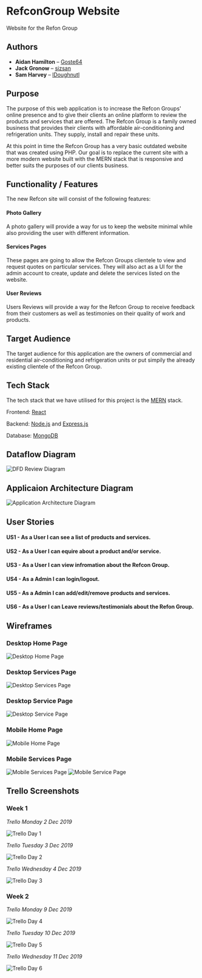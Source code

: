 # RefconGroup Website
Website for the Refon Group
## Authors
* **Aidan Hamilton** – [Goste64](https://github.com/Goste64)
* **Jack Gronow** – [sizsan](https://github.com/sizsan)
* **Sam Harvey** – [lDoughnutl](https://github.com/lDoughnutl)
## Purpose
The purpose of this web application is to increase the Refcon Groups' online presence and to give their clients an online platform to review the products and services that are offered. The Refcon Group is a family owned business that provides their clients with affordable air-conditioning and refrigeration units. They supply, install and repair these units.

At this point in time the Refcon Group has a very basic outdated website that was created using PHP. Our goal is to replace the current site with a more modern website built with the MERN stack that is responsive and better suits the purposes of our clients business.

## Functionality / Features
The new Refcon site will consist of the following features:
#### Photo Gallery
A photo gallery will provide a way for us to keep the website minimal while also providing the user with different information.
#### Services Pages
These pages are going to allow the Refcon Groups clientele to view and request quotes on particular services. They will also act as a UI for the admin account to create, update and delete the services listed on the website.   
#### User Reviews
Users Reviews will provide a way for the Refcon Group to receive feedback from their customers as well as testimonies on their quality of work and products.

## Target Audience
The target audience for this application are the owners of commercial and residential air-conditioning and refrigeration units or put simpily the already existing clientele of the Refcon Group. 
## Tech Stack
The tech stack that we have utilised for this project is the [MERN](https://www.be-practical.com/What-is-MERN-Stack-Development.html) stack.

Frontend: [React](https://reactjs.org/)

Backend: [Node.js](https://nodejs.org/en/) and [Express.js](https://expressjs.com/)

Database: [MongoDB](https://www.mongodb.com/)

## Dataflow Diagram
![DFD Review Diagram](docs/DFDRefcon.png)
## Applicaion Architecture Diagram
![Application Architecture Diagram](docs/Application_Stack_Diagram.png)
## User Stories
#### US1 - As a User I can see a list of products and services.
#### US2 - As a User I can equire about a product and/or service.
#### US3 - As a User I can view infromation about the Refcon Group.
#### US4 - As a Admin I can login/logout.
#### US5 - As a Admin I can add/edit/remove products and services. 
#### US6 - As a User I can Leave reviews/testimonials about the Refon Group.

## Wireframes 
### Desktop Home Page
![Desktop Home Page](docs/Wireframe_HomePage.png)
### Desktop Services Page
![Desktop Services Page](docs/Wireframe_Services.png)
### Desktop Service Page
![Desktop Service Page](docs/Wireframe_ServicePage.png)
### Mobile Home Page
![Mobile Home Page](docs/Wireframe_Mobile_HomePage.png)
### Mobile Services Page
![Mobile Services Page](docs/Wireframe_Mobile_Services.png)   ![Mobile Service Page](docs/Wireframe_Mobile_ServicePage.png)

## Trello Screenshots

### **Week 1**  
*Trello Monday 2 Dec 2019*

![Trello Day 1](docs/trelloScr/TrScr02-12-2019.png)

*Trello Tuesday 3 Dec 2019*

![Trello Day 2](docs/trelloScr/TrScr03-12-2019.png)

*Trello Wednesday 4 Dec 2019*

![Trello Day 3](docs/trelloScr/TrScr04-12-2019.png)


### **Week 2**  
*Trello Monday 9 Dec 2019*

![Trello Day 4](docs/trelloScr/TrScr09-12-2019.png)

*Trello Tuesday 10 Dec 2019*

![Trello Day 5](docs/trelloScr/TrScr10-12-2019.png)

*Trello Wednesday 11 Dec 2019*

![Trello Day 6](docs/trelloScr/TrScr11-12-2019.png)

<!-- Week 3 
Trello Monday 16 Dec 2019

Trello Tuesday 17 Dec 2019

Trello Tuesday 18 Dec 2019

Week 4 
Trello Monday 13 Jan 2020

Trello Tuesday 14 Jan 2020

Trello Tuesday 15 Jan 2020

Week 5
Trello Monday 20 Jan 2020

Trello Tuesday 21 Jan 2020

Trello Tuesday 22 Jan 2020 -->